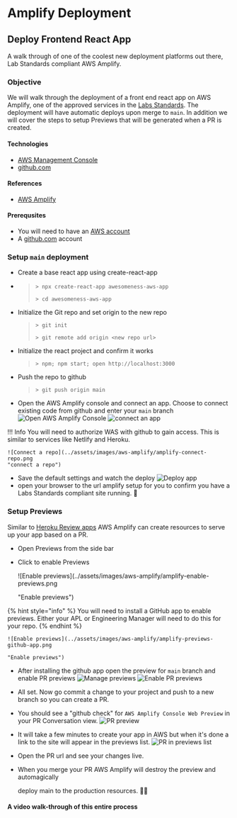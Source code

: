# Amplify Deployment

## Deploy Frontend React App

A walk through of one of the coolest new deployment platforms out there, Lab Standards compliant AWS Amplify.

### Objective

We will walk through the deployment of a front end react app on AWS Amplify, one of the approved services in the [Labs Standards](https://lambda-school-labs.github.io/labs-engineering-standards/). The deployment will have automatic deploys upon merge to `main`. In addition we will cover the steps to setup Previews that will be generated when a PR is created.

#### Technologies

* [AWS Management Console](https://console.aws.amazon.com)
* [github.com](https://github.com)

#### References

* [AWS Amplify](https://aws.amazon.com/amplify/)

#### Prerequsites

* You will need to have an [AWS account](https://console.aws.amazon.com)
* A [github.com](https://github.com) account

### Setup `main` deployment

* Create a base react app using create-react-app
* > `> npx create-react-app awesomeness-aws-app`
  >
  > `> cd awesomeness-aws-app`
* Initialize the Git repo and set origin to the new repo

  > `> git init`
  >
  > `> git remote add origin <new repo url>`

* Initialize the react project and confirm it works

  > `> npm; npm start; open http://localhost:3000`

* Push the repo to github

  > `> git push origin main`

* Open the AWS Amplify console and connect an app. Choose to connect existing code from github and enter your `main` branch ![Open AWS Amplify Console](https://github.com/Lambda-School-Labs/gitbook-labs-guides/tree/1b9f095385cbf02520a451e3ea7ed75d8d417963/aws/assets/images/aws-amplify/aws-console-amplify.png) ![connect an app](https://github.com/Lambda-School-Labs/gitbook-labs-guides/tree/1b9f095385cbf02520a451e3ea7ed75d8d417963/aws/assets/images/aws-amplify/amplify-connect-app.png)

!!! Info You will need to authorize WAS with github to gain access. This is similar to services like Netlify and Heroku.

```text
![Connect a repo](../assets/images/aws-amplify/amplify-connect-repo.png
"connect a repo")
```

* Save the default settings and watch the deploy ![Deploy app](https://github.com/Lambda-School-Labs/gitbook-labs-guides/tree/1b9f095385cbf02520a451e3ea7ed75d8d417963/aws/assets/images/aws-amplify/amplify-deploy.png)
* open your browser to the url amplify setup for you to confirm you have a Labs Standards compliant site running. 🎉

### Setup Previews

Similar to [Heroku Review apps](https://devcenter.heroku.com/articles/github-integration-review-apps) AWS Amplify can create resources to serve up your app based on a PR.

* Open Previews from the side bar
* Click to enable Previews

  !\[Enable previews\]\(../assets/images/aws-amplify/amplify-enable-previews.png

  "Enable previews"\)

{% hint style="info" %}
You will need to install a GitHub app to enable previews. Either your APL or Engineering Manager will need to do this for your repo.
{% endhint %}

```text
![Enable previews](../assets/images/aws-amplify/amplify-previews-github-app.png
```

```text
"Enable previews")
```

* After installing the github app open the preview for `main` branch and enable PR previews ![Manage previews](https://github.com/Lambda-School-Labs/gitbook-labs-guides/tree/1b9f095385cbf02520a451e3ea7ed75d8d417963/aws/assets/images/aws-amplify/amplify-manage-previews.png) ![Enable PR previews](https://github.com/Lambda-School-Labs/gitbook-labs-guides/tree/1b9f095385cbf02520a451e3ea7ed75d8d417963/aws/assets/images/aws-amplify/amplify-pr-previews.png)
* All set. Now go commit a change to your project and push to a new branch so you can create a PR.
* You should see a "github check" for `AWS Amplify Console Web Preview` in your PR Conversation view. ![PR preview](https://github.com/Lambda-School-Labs/gitbook-labs-guides/tree/1b9f095385cbf02520a451e3ea7ed75d8d417963/aws/assets/images/aws-amplify/amplify-pr-preview.png)
* It will take a few minutes to create your app in AWS but when it's done a link to the site will appear in the previews list. ![PR in previews list](https://github.com/Lambda-School-Labs/gitbook-labs-guides/tree/1b9f095385cbf02520a451e3ea7ed75d8d417963/aws/assets/images/aws-amplify/amplify-pr-previews-list.png)
* Open the PR url and see your changes live.
* When you merge your PR AWS Amplify will destroy the preview and automagically

  deploy main to the production resources. 🎉🎉

#### A video walk-through of this entire process

